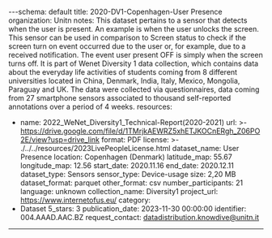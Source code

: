 ---schema: default
title: 2020-DV1-Copenhagen-User Presence
organization: Unitn
notes: This dataset pertains to a sensor that detects when the user is present. An
  example is when the user unlocks the screen. This sensor can be used in comparison
  to Screen status to check if the screen turn on event occurred due to the user or,
  for example, due to a received notification. The event user present OFF is simply
  when the screen turns off. It is part of Wenet Diversity 1 data collection, which
  contains data about the everyday life activities of students coming from 8 different
  universities located in China, Denmark, India, Italy, Mexico, Mongolia, Paraguay
  and UK. The data were collected via questionnaires, data coming from 27 smartphone
  sensors associated to thousand self-reported annotations over a period of 4 weeks.
resources:
- name: 2022_WeNet_Diversity1_Technical-Report(2020-2021)
  url: >-
    https://drive.google.com/file/d/1TMrjkAEWRZ5xhETJKOCnERgh_Z06PO2E/view?usp=drive_link
  format: PDF
license: >-
  ./../../resources/2023LivePeopleLicense.html
dataset_name: User Presence
location: Copenhagen (Denmark)
latitude_map: 55.67
longitude_map: 12.56
start_date: 2020.11.16
end_date: 2020.12.11
dataset_type: Sensors
sensor_type: Device-usage
size: 2,20 MB
dataset_format: parquet
other_format: csv
number_participants: 21
language: unknown
collection_name: Diversity1
project_url: <a href="https://www.internetofus.eu/">https://www.internetofus.eu/</a>
category:
- Dataset
5_stars: 3
publication_date: 2023-11-30 00:00:00
identifier: 004.AAAD.AAC.BZ
request_contact: datadistribution.knowdive@unitn.it
---
